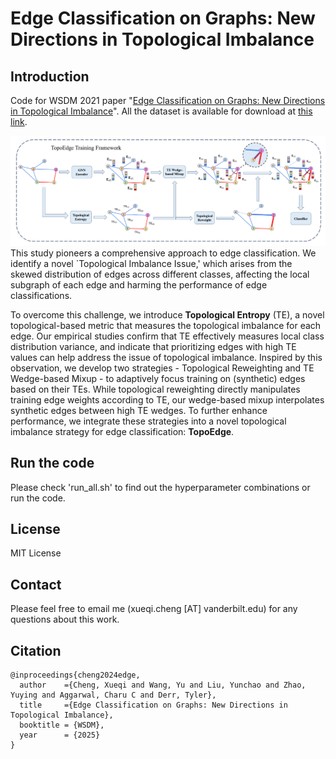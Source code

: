 # Edge Classification on Graphs: New Directions in Topological Imbalance

## Introduction
Code for WSDM 2021 paper "[Edge Classification on Graphs: New Directions in Topological Imbalance](https://arxiv.org/abs/2406.11685)". All the dataset is available for download at [this link](https://drive.google.com/drive/folders/18FEYhYIbsuh932zpRcRNFpPCSesQ2LpK?usp=drive_link).


![Overview Figure](plot/framework.png)
This study pioneers a comprehensive approach to edge classification. We identify a novel `Topological Imbalance Issue,' which arises from the skewed distribution of edges across different classes, affecting the local subgraph of each edge and harming the performance of edge classifications.

To overcome this challenge, we introduce **Topological Entropy** (TE), a novel topological-based metric that measures the topological imbalance for each edge. Our empirical studies confirm that TE effectively measures local class distribution variance, and indicate that prioritizing edges with high TE values can help address the issue of topological imbalance. Inspired by this observation, we develop two strategies - Topological Reweighting and TE Wedge-based Mixup - to adaptively focus training on (synthetic) edges based on their TEs. While topological reweighting directly manipulates training edge weights according to TE, our wedge-based mixup interpolates synthetic edges between high TE wedges. To further enhance performance, we integrate these strategies into a novel topological imbalance strategy for edge classification: **TopoEdge**. 

## Run the code
Please check 'run_all.sh' to find out the hyperparameter combinations or run the code.

## License
MIT License

## Contact 
Please feel free to email me (xueqi.cheng [AT] vanderbilt.edu) for any questions about this work.

## Citation
```
@inproceedings{cheng2024edge,
  author    ={Cheng, Xueqi and Wang, Yu and Liu, Yunchao and Zhao, Yuying and Aggarwal, Charu C and Derr, Tyler},
  title     ={Edge Classification on Graphs: New Directions in Topological Imbalance},
  booktitle = {WSDM},
  year      = {2025}
}
```